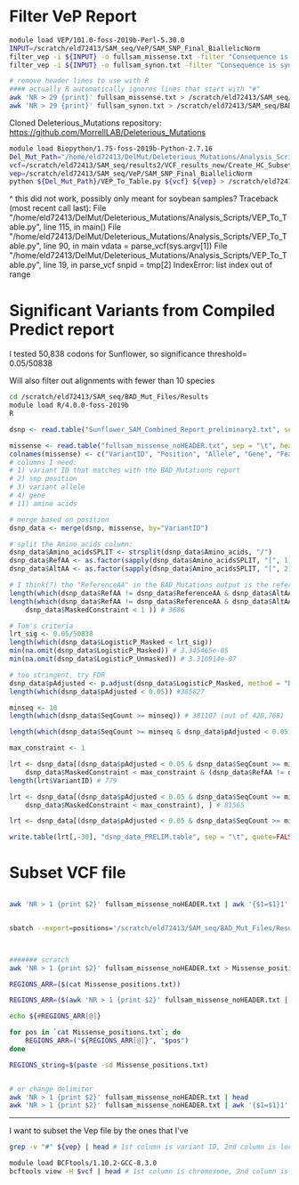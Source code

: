 
# Filter VeP Report

```bash
module load VEP/101.0-foss-2019b-Perl-5.30.0
INPUT=/scratch/eld72413/SAM_seq/VeP/SAM_SNP_Final_BiallelicNorm
filter_vep -i ${INPUT} -o fullsam_missense.txt -filter "Consequence is missense_variant"
filter_vep -i ${INPUT} -o fullsam_synon.txt -filter "Consequence is synonymous_variant"

# remove header lines to use with R
#### actually R automatically ignores lines that start with "#"
awk 'NR > 29 {print}' fullsam_missense.txt > /scratch/eld72413/SAM_seq/BAD_Mut_Files/Results/fullsam_missense_noHEADER.txt
awk 'NR > 29 {print}' fullsam_synon.txt > /scratch/eld72413/SAM_seq/BAD_Mut_Files/Results/fullsam_synon_noHEADER.txt
```

Cloned Deleterious_Mutations repository: https://github.com/MorrellLAB/Deleterious_Mutations
```bash
module load Biopython/1.75-foss-2019b-Python-2.7.16
Del_Mut_Path="/home/eld72413/DelMut/Deleterious_Mutations/Analysis_Scripts"
vcf=/scratch/eld72413/SAM_seq/results2/VCF_results_new/Create_HC_Subset/New2/VarFilter_All/Sunflower_SAM_SNP_Calling_BIALLELIC_norm.vcf.gz
vep=/scratch/eld72413/SAM_seq/VeP/SAM_SNP_Final_BiallelicNorm
python ${Del_Mut_Path}/VEP_To_Table.py ${vcf} ${vep} > /scratch/eld72413/SAM_seq/BAD_Mut_Files/Results/VEP_Table

```
^ this did not work, possibly only meant for soybean samples?
Traceback (most recent call last):
  File "/home/eld72413/DelMut/Deleterious_Mutations/Analysis_Scripts/VEP_To_Table.py", line 115, in <module>
    main()
  File "/home/eld72413/DelMut/Deleterious_Mutations/Analysis_Scripts/VEP_To_Table.py", line 90, in main
    vdata = parse_vcf(sys.argv[1])
  File "/home/eld72413/DelMut/Deleterious_Mutations/Analysis_Scripts/VEP_To_Table.py", line 19, in parse_vcf
    snpid = tmp[2]
IndexError: list index out of range

# Significant Variants from Compiled Predict report

I tested 50,838 codons for Sunflower, so significance threshold= 0.05/50838

Will also filter out alignments with fewer than 10 species

```bash
cd /scratch/eld72413/SAM_seq/BAD_Mut_Files/Results
module load R/4.0.0-foss-2019b
R

```

```R
dsnp <- read.table("Sunflower_SAM_Combined_Report_preliminary2.txt", sep = "\t", header=TRUE)

missense <- read.table("fullsam_missense_noHEADER.txt", sep = "\t", header=FALSE)
colnames(missense) <- c("VariantID", "Position", "Allele", "Gene", "Feature", "Feature_type", "Consequence", "cDNA_position", "CDS_position", "Protein_position", "Amino_acids", "Codons", "Existing_variation", "Extra")
# columns I need:
# 1) variant ID that matches with the BAD_Mutations report
# 2) snp position
# 3) variant allele
# 4) gene
# 11) amino acids

# merge based on position
dsnp_data <- merge(dsnp, missense, by="VariantID")

# split the Amino_acids column:
dsnp_data$Amino_acidsSPLIT <- strsplit(dsnp_data$Amino_acids, "/")
dsnp_data$RefAA <- as.factor(sapply(dsnp_data$Amino_acidsSPLIT, "[", 1))
dsnp_data$AltAA <- as.factor(sapply(dsnp_data$Amino_acidsSPLIT, "[", 2))

# I think(?) the "ReferenceAA" in the BAD_Mutations output is the reference of unrelated Angiosperm genomes
length(which(dsnp_data$RefAA != dsnp_data$ReferenceAA & dsnp_data$AltAA != dsnp_data$ReferenceAA)) #4379
length(which(dsnp_data$RefAA != dsnp_data$ReferenceAA & dsnp_data$AltAA != dsnp_data$ReferenceAA &
	dsnp_data$MaskedConstraint < 1 )) # 3686

# Tom's criteria
lrt_sig <- 0.05/50838
length(which(dsnp_data$LogisticP_Masked < lrt_sig))
min(na.omit(dsnp_data$LogisticP_Masked)) # 3.345465e-05
min(na.omit(dsnp_data$LogisticP_Unmasked)) # 3.310914e-07

# too stringent, try FDR
dsnp_data$pAdjusted <- p.adjust(dsnp_data$LogisticP_Masked, method = "BH", n = length(dsnp_data$LogisticP_Masked))
length(which(dsnp_data$pAdjusted < 0.05)) #385827

minseq <- 10
length(which(dsnp_data$SeqCount >= minseq)) # 381107 (out of 420,768)

length(which(dsnp_data$SeqCount >= minseq & dsnp_data$pAdjusted < 0.05)) # 83642

max_constraint <- 1

lrt <- dsnp_data[(dsnp_data$pAdjusted < 0.05 & dsnp_data$SeqCount >= minseq & 
	dsnp_data$MaskedConstraint < max_constraint & (dsnp_data$RefAA != dsnp_data$ReferenceAA & dsnp_data$AltAA != dsnp_data$ReferenceAA)), ] 
length(lrt$VariantID) # 779

lrt <- dsnp_data[(dsnp_data$pAdjusted < 0.05 & dsnp_data$SeqCount >= minseq & 
	dsnp_data$MaskedConstraint < max_constraint), ] # 81565

lrt <- dsnp_data[(dsnp_data$pAdjusted < 0.05 & dsnp_data$SeqCount >= minseq), ] # 83642

write.table(lrt[,-30], "dsnp_data_PRELIM.table", sep = "\t", quote=FALSE, row.names=FALSE)
```

# Subset VCF file

```bash

awk 'NR > 1 {print $2}' fullsam_missense_noHEADER.txt | awk '{$1=$1}1' FS=':' OFS='\t' > Missense_positions.txt


sbatch --export=positions='/scratch/eld72413/SAM_seq/BAD_Mut_Files/Results/Missense_positions.txt',vcf='/scratch/eld72413/SAM_seq/results2/VCF_results_new/Create_HC_Subset/New2/VarFilter_All/Sunflower_SAM_SNP_Calling_BIALLELIC_norm.vcf.gz',outputdir='/scratch/eld72413/SAM_seq/BAD_Mut_Files/Results',name='SAM_missense' Subset_vcf.sh # 2164550



####### scratch
awk 'NR > 1 {print $2}' fullsam_missense_noHEADER.txt > Missense_positions.txt

REGIONS_ARR=($(cat Missense_positions.txt))

REGIONS_ARR=($(awk 'NR > 1 {print $2}' fullsam_missense_noHEADER.txt | cat))

echo ${#REGIONS_ARR[@]}

for pos in `cat Missense_positions.txt`; do
	REGIONS_ARR=("${REGIONS_ARR[@]}", "$pos")
done

REGIONS_string=$(paste -sd Missense_positions.txt)


# or change delimiter
awk 'NR > 1 {print $2}' fullsam_missense_noHEADER.txt | head
awk 'NR > 1 {print $2}' fullsam_missense_noHEADER.txt | awk '{$1=$1}1' FS=':' OFS='\t' | head
```

---

I want to subset the Vep file by the ones that I've  

```bash
grep -v "#" ${vep} | head # 1st column is variant ID, 2nd column is location in chromosomal coordinates

module load BCFtools/1.10.2-GCC-8.3.0
bcftools view -H $vcf | head # 1st column is chromosome, 2nd column is position
```
